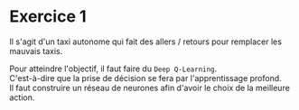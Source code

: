 # Exercice 1

Il s'agit d'un taxi autonome qui fait des allers / retours pour remplacer les mauvais taxis.  

Pour atteindre l'objectif, il faut faire du `Deep Q-Learning`.  
C'est-à-dire que la prise de décision se fera par l'apprentissage profond.  
Il faut construire un réseau de neurones afin d'avoir le choix de la meilleure action.